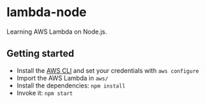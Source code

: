 # lambda-node

Learning AWS Lambda on Node.js.

## Getting started

* Install the [AWS CLI]([https://aws.amazon.com/cli/) and set your credentials with `aws configure`
* Import the AWS Lambda in `aws/`
* Install the dependencies: `npm install`
* Invoke it: `npm start`
